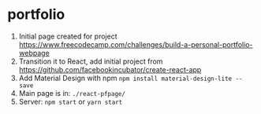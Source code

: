 # portfolio

1. Initial page created for project https://www.freecodecamp.com/challenges/build-a-personal-portfolio-webpage
2. Transition it to React, add initial project from
https://github.com/facebookincubator/create-react-app
3. Add Material Design with npm
`npm install material-design-lite --save`
4. Main page is in:
`./react-pfpage/`
5. Server: 
`npm start` or `yarn start`
